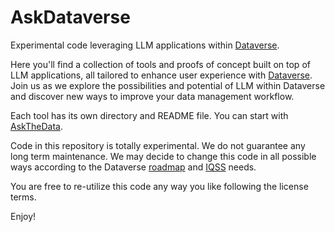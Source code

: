 # AskDataverse
Experimental code leveraging LLM applications within [Dataverse](http://dataverse.org).

Here you'll find a collection of tools and proofs of concept built on top of LLM applications, all tailored to enhance user experience with [Dataverse](http://dataverse.org). Join us as we explore the possibilities and potential of LLM within Dataverse and discover new ways to improve your data management workflow.

Each tool has its own directory and README file. You can start with [AskTheData](askthedata).

Code in this repository is totally experimental. We do not guarantee any long term maintenance. We may decide to change this code in all possible ways according to the Dataverse [roadmap](https://www.iq.harvard.edu/roadmap-dataverse-project) and 
[IQSS](https://www.iq.harvard.edu) needs.

You are free to re-utilize this code any way you like following the license terms.

Enjoy!
